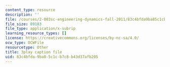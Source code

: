 ```yaml
---
content_type: resource
description: ''
file: /courses/2-003sc-engineering-dynamics-fall-2011/83c4bfda9ba85c1cb7c8b43d37afb205_fK9AGvLf3yw.vtt
file_size: 89183
file_type: application/x-subrip
learning_resource_types: []
license: https://creativecommons.org/licenses/by-nc-sa/4.0/
ocw_type: OCWFile
resourcetype: Other
title: 3play caption file
uid: 83c4bfda-9ba8-5c1c-b7c8-b43d37afb205
---
```

